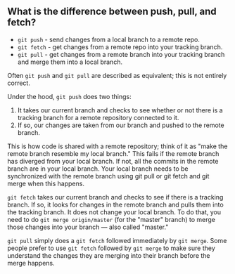## What is the difference between push, pull, and fetch?

- `git push` - send changes from a local branch to a remote repo.
- `git fetch` - get changes from a remote repo into your tracking branch.
- `git pull` -  get changes from a remote branch into your tracking branch and merge them into a local branch.

Often `git push` and `git pull` are described as equivalent; this is not entirely correct. 

Under the hood, `git push` does two things:

1.  It takes our current branch and checks to see whether or not there is a tracking branch for a remote repository connected to it. 
2. If so, our changes are taken from our branch and pushed to the remote branch. 

This is how code is shared with a remote repository;  think of it as "make the remote branch resemble my local branch." This fails if the remote branch has diverged from your local branch. If not, all the commits in the remote branch are in your local branch. Your local branch needs to be synchronized with the remote branch using git pull or git fetch and git merge when this happens.

`git fetch` takes our current branch and checks to see if there is a tracking branch. If so, it looks for changes in the remote branch and pulls them into the tracking branch. It does not change your local branch. To do that, you need to do `git merge origin/master` (for the "master" branch) to merge those changes into your branch — also called "master."

`git pull` simply does a `git fetch` followed immediately by `git merge`. Some people prefer to use `git fetch` followed by `git merge` to make sure they understand the changes they are merging into their branch before the merge happens.
